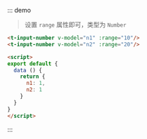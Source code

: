 ::: demo
> 设置 `range` 属性即可，类型为 `Number` 
```html
<t-input-number v-model="n1" :range="10"/>
<t-input-number v-model="n2" :range="20"/>

<script>
export default {
  data () {
    return {
      n1: 1,
      n2: 1
    }
  }
}
</script>
```
:::
